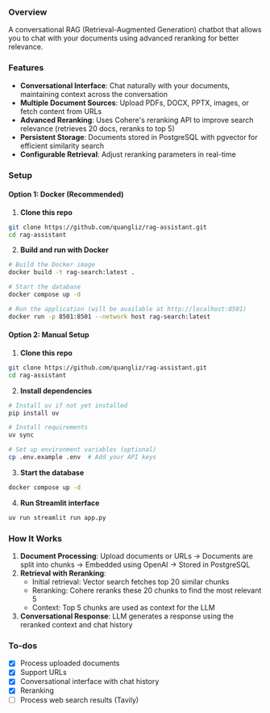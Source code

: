 ### Overview
A conversational RAG (Retrieval-Augmented Generation) chatbot that allows you to chat with your documents using advanced reranking for better relevance.

### Features
- **Conversational Interface**: Chat naturally with your documents, maintaining context across the conversation
- **Multiple Document Sources**: Upload PDFs, DOCX, PPTX, images, or fetch content from URLs
- **Advanced Reranking**: Uses Cohere's reranking API to improve search relevance (retrieves 20 docs, reranks to top 5)
- **Persistent Storage**: Documents stored in PostgreSQL with pgvector for efficient similarity search
- **Configurable Retrieval**: Adjust reranking parameters in real-time

### Setup

#### Option 1: Docker (Recommended)

1. **Clone this repo**
```bash
git clone https://github.com/quangliz/rag-assistant.git
cd rag-assistant
```

2. **Build and run with Docker**
```bash
# Build the Docker image
docker build -t rag-search:latest .

# Start the database
docker compose up -d

# Run the application (will be available at http://localhost:8501)
docker run -p 8501:8501 --network host rag-search:latest
```

#### Option 2: Manual Setup

1. **Clone this repo**
```bash
git clone https://github.com/quangliz/rag-assistant.git
cd rag-assistant
```

2. **Install dependencies**
```bash
# Install uv if not yet installed
pip install uv

# Install requirements
uv sync

# Set up environment variables (optional)
cp .env.example .env  # Add your API keys
```

3. **Start the database**
```bash
docker compose up -d
```

4. **Run Streamlit interface**
```bash
uv run streamlit run app.py
```

### How It Works

1. **Document Processing**: Upload documents or URLs → Documents are split into chunks → Embedded using OpenAI → Stored in PostgreSQL
2. **Retrieval with Reranking**:
   - Initial retrieval: Vector search fetches top 20 similar chunks
   - Reranking: Cohere reranks these 20 chunks to find the most relevant 5
   - Context: Top 5 chunks are used as context for the LLM
3. **Conversational Response**: LLM generates a response using the reranked context and chat history

### To-dos
- [x] Process uploaded documents
- [x] Support URLs
- [x] Conversational interface with chat history
- [x] Reranking
- [ ] Process web search results (Tavily)